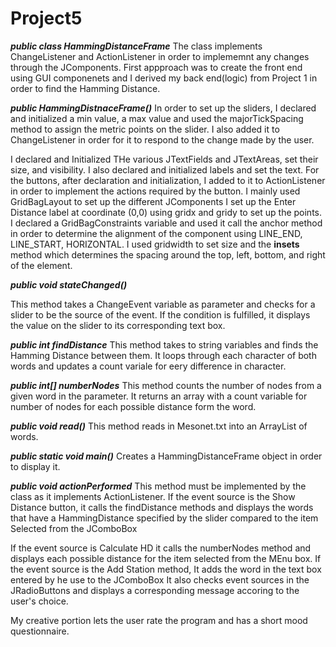 # Project5
**_public class HammingDistanceFrame_**
The class implements ChangeListener and ActionListener in order to implememnt any changes through the JComponents. First appproach was to create the front end using GUI componenets and I derived my back end(logic) from Project 1 in 
order to find the Hamming Distance.

**_public HammingDistnaceFrame()_**
 In order to set up the sliders, I declared and initialized a min value, a max value and used the majorTickSpacing method to assign the metric 
 points on the slider. I also added it to ChangeListener in order for it to respond to the change made by the user. 
 
 I declared and Initialized THe various JTextFields and JTextAreas, set their size, and visibility.
 I also declared and initialized labels and set the text.
 For the buttons, after declaration and initialization, I added to it to ActionListener in order to implement the 
 actions required by the button.
 I mainly used GridBagLayout to set up the different JComponents
 I set up the Enter Distance label at coordinate (0,0) using gridx and gridy to set up the points. I declared a GridBagConstraints variable and 
 used it call the anchor method in order to determine the alignment of the component using LINE_END, LINE_START, HORIZONTAL. 
 I used gridwidth to set size and the **insets** method which determines the spacing around the top, left, bottom, and right of the element.
 
 **_public void stateChanged()_**
 
 This method takes a ChangeEvent variable as parameter and checks for a slider to be the source of the event. If the condition is fulfilled, it
 displays the value on the slider to its corresponding text box.
 
 **_public int findDistance_**
 This method takes to string variables and finds the Hamming Distance between them. It loops through each character of both words and updates a 
 count variale for eery difference in character.
 
 **_public int[] numberNodes_**
 This method counts the number of nodes from a given word in the parameter. It returns an array with a count variable for number of nodes for each
 possible distance form the word.
 
 **_public void read()_**
 This method reads in Mesonet.txt into an ArrayList of words.
 
 
**_public static void main()_**
Creates a HammingDistanceFrame object in order to display it.

**_public void actionPerformed_**
This method must be implemented by the class as it implements ActionListener. If the event source is the Show Distance button, it calls
the findDistance methods and displays the words that have a HammingDistance specified by the slider compared to the item Selected from the JComboBox

If the event source is Calculate HD it calls the numberNodes method and displays each possible distance for the item selected from the MEnu box.
If the event source is the Add Station method, It adds the word in the text box entered by he use to the JComboBox
It also checks event sources in the JRadioButtons and displays a corresponding message accoring to the user's choice.

My creative portion lets the user rate the program and has a short mood questionnaire.

 
 
